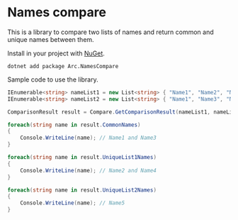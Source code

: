 # Names compare

This is a library to compare two lists of names and return common and unique names between them.

Install in your project with [NuGet](https://www.nuget.org/packages/Arc.NamesCompare).

```
dotnet add package Arc.NamesCompare
```

Sample code to use the library.

```csharp
IEnumerable<string> nameList1 = new List<string> { "Name1", "Name2", "Name3", "Name4" };
IEnumerable<string> nameList2 = new List<string> { "Name1", "Name3", "Name5" };

ComparisonResult result = Compare.GetComparisonResult(nameList1, nameList2);

foreach(string name in result.CommonNames)
{
    Console.WriteLine(name); // Name1 and Name3
}

foreach(string name in result.UniqueList1Names)
{
    Console.WriteLine(name); // Name2 and Name4
}

foreach(string name in result.UniqueList2Names)
{
    Console.WriteLine(name); // Name5
}
```